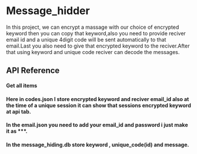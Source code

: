 
# Message_hidder

In this project, we can encrypt a massage with our choice of encrypted keyword then you can copy that keyword,also you need to provide reciver email id and a unique 4digit code will be sent automatically to that email.Last you also need to give that encrypted keyword to the reciver.After that using keyword and unique code reciver can decode the messages.


## API Reference

#### Get all items

#### Here in codes.json I store  encrypted keyword and reciver email_id also at the time of a unique session it can show that sessions encrypted keyword at api tab.
#### In the email.json you need to add your email_id and password i just make it as ***.
#### In the message_hiding.db store keyword , unique_code(id) and message.
